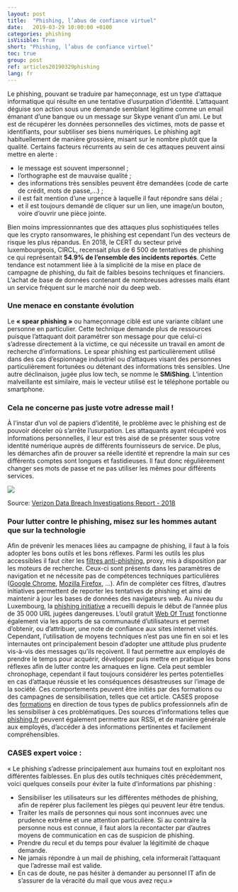 ```yaml
---
layout: post
title:  "Phishing, l’abus de confiance virtuel"
date:   2019-03-29 10:00:00 +0100
categories: phishing
isVisible: True
short: "Phishing, l’abus de confiance virtuel"
toc: true
group: post
ref: articles20190329phishing
lang: fr
---
```

Le phishing, pouvant se traduire par hameçonnage, est un type d’attaque informatique qui résulte en une tentative d’usurpation d’identité. L’attaquant déguise son action sous une demande semblant légitime comme un email émanant d’une banque ou un message sur Skype venant d’un ami. Le but est de récupérer les données personnelles des victimes, mots de passe et identifiants, pour subtiliser ses biens numériques. Le phishing agit habituellement de manière grossière, misant sur le nombre plutôt que la qualité. Certains facteurs récurrents au sein de ces attaques peuvent ainsi mettre en alerte :
* le message est souvent impersonnel ;
* l’orthographe est de mauvaise qualité ;
* des informations très sensibles peuvent être demandées (code de carte de crédit, mots de passe,…) ;
*	il est fait mention d’une urgence à laquelle il faut répondre sans délai ;
*	et il est toujours demandé de cliquer sur un lien, une image/un bouton, voire d’ouvrir une pièce jointe.

Bien moins impressionnantes que des attaques plus sophistiquées telles que les crypto ransomwares, le phishing est cependant l’un des vecteurs de risque les plus répandus. En 2018, le CERT du secteur privé luxembourgeois, CIRCL, recensait plus de 6 500 de tentatives de phishing ce qui représentait **54.9% de l’ensemble des incidents reportés**. Cette tendance est notamment liée à la simplicité de la mise en place de campagne de phishing, du fait de faibles besoins techniques et financiers. L’achat de base de données contenant de nombreuses adresses mails étant un service fréquent sur le marché noir du deep web.

### Une menace en constante évolution
Le **« spear phishing »** ou hameçonnage ciblé est une variante ciblant une personne en particulier. Cette technique demande plus de ressources puisque l’attaquant doit paramétrer son message pour que celui-ci s’adresse directement à la victime, ce qui nécessite un travail en amont de recherche d’informations. Le spear phishing est particulièrement utilisé dans des cas d’espionnage industriel ou d’attaques visant des personnes particulièrement fortunées ou détenant des informations très sensibles. Une autre déclinaison, jugée plus low tech, se nomme le **SMiShing**. L’intention malveillante est similaire, mais le vecteur utilisé est le téléphone portable ou smartphone.

### Cela ne concerne pas juste votre adresse mail !
À l’instar d’un vol de papiers d’identité, le problème avec le phishing est de pouvoir déceler où s’arrête l’usurpation. Les attaquants ayant récupéré vos informations personnelles, il leur est très aisé de se présenter sous votre identité numérique auprès de différents fournisseurs de service. De plus, les démarches afin de prouver sa réelle identité et reprendre la main sur ces différents comptes sont longues et fastidieuses. Il faut donc régulièrement changer ses mots de passe et ne pas utiliser les mêmes pour différents services.

<img src="{% link assets/img/2019/phishing_fr.png %}" />

Source: [Verizon Data Breach Investigations Report - 2018](https://www.phishingbox.com/assets/files/images/Verizon-Data-Breach-Investigations-Report-2018.pdf)

### Pour lutter contre le phishing, misez sur les hommes autant que sur la technologie
Afin de prévenir les menaces liées au campagne de phishing, il faut à la fois adopter les bons outils et les bons réflexes.
Parmi les outils les plus accessibles il faut citer les [filtres anti-phishing](https://www.cases.lu/knowhow/glossary/WebFilterProxy_fr.html), proxy, mis à disposition par les moteurs de recherche. Ceux-ci sont présents dans les paramètres de navigation et ne nécessite pas de compétences techniques particulières ([Google Chrome](https://support.google.com/chrome/answer/114836?hl=fr&ref_topic=7437824), [Mozilla Firefox](https://support.mozilla.org/en-US/kb/how-does-phishing-and-malware-protection-work), …). Afin de compléter ces filtres, d’autres initiatives permettent de reporter les tentatives de phishing et ainsi de maintenir à jour les bases de données des navigateurs web. Au niveau du Luxembourg, la [phishing initiative](https://phishing-initiative.lu/contrib/) a recueilli depuis le début de l’année plus de 35 000 URL jugées dangereuses. L’outil gratuit [Web Of Trust](https://www.mywot.com/) fonctionne également via les apports de sa communauté d’utilisateurs et permet d’obtenir, ou d’attribuer, une note de confiance aux sites internet visités.
Cependant, l’utilisation de moyens techniques n’est pas une fin en soi et les internautes ont principalement besoin d’adopter une attitude plus prudente vis-à-vis des messages qu’ils reçoivent. Il faut permettre aux employés de prendre le temps pour acquérir, développer puis mettre en pratique les bons réflexes afin de lutter contre les arnaques en ligne. Cela peut sembler chronophage, cependant il faut toujours considérer les pertes potentielles en cas d’attaque réussie et les conséquences désastreuses sur l’image de la société. Ces comportements peuvent être initiés par des formations ou des campagnes de sensibilisation, telles que cet article. CASES propose des [formations](https://www.cases.lu/services/trainings.html) en direction de tous types de publics professionnels afin de les sensibiliser à ces problématiques. Des sources d’informations telles que [phishing.fr](http://phishing.fr) peuvent également permettre aux RSSI, et de manière générale aux employés, d’accéder à des informations pertinentes et facilement compréhensibles.

### CASES expert voice :
« Le phishing s’adresse principalement aux humains tout en exploitant nos différentes faiblesses. En plus des outils techniques cités précédemment, voici quelques conseils pour éviter la fuite d’informations par phishing :
*	Sensibiliser les utilisateurs sur les différentes méthodes de phishing, afin de repérer plus facilement les pièges qui peuvent leur être tendus.
*	Traiter les mails de personnes qui nous sont inconnues avec une prudence extrême et une attention particulière. Si au contraire la personne nous est connue, il faut alors la recontacter par d’autres moyens de communication en cas de suspicion de phishing.
*	Prendre du recul et du temps pour évaluer la légitimité de chaque demande.
*	Ne jamais répondre à un mail de phishing, cela informerait l’attaquant que l’adresse mail est valide.
*	En cas de doute, ne pas hésiter à demander au personnel IT afin de s’assurer de la véracité du mail que vous avez reçu.»
